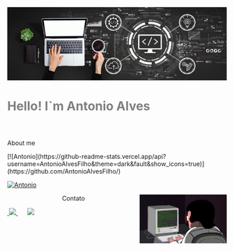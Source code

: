 <div align="center">
<img src="./image/notebook.jpg">
</div>
<h1 style="color:grey;">
<p>Hello! I`m Antonio Alves<p>
</h1>

<br>

<p align=left>About me<p>
[![Antonio](https://github-readme-stats.vercel.app/api?username=AntonioAlvesFilho&theme=dark&fault&show_icons=true)](https://github.com/AntonioAlvesFilho/)

<br>

[![Antonio](https://github-readme-stats.vercel.app/api/top-langs/?username=AntonioAlvesFilho&hide=html&layout=compact=true&theme=dark)](https://github.com/AntonioAlvesFilho/)

<img src="./image/prog.gif" width=200 align=right>

<div>
    <p align="center">Contato</p>

<a href="tell:+5511959070839"> 
    &nbsp;<img src="https://img.shields.io/badge/WhatsApp-25D366?style=for-the-badge&logo=whatsapp&logoColor=white">
</a>
        &emsp;&nbsp;
<a href="mailto:antonioalves987654321@gmail.com">
    <img src="https://img.shields.io/badge/Gmail-D14836?style=for-the-badge&logo=gmail&logoColor=white">
    </a>
</div>